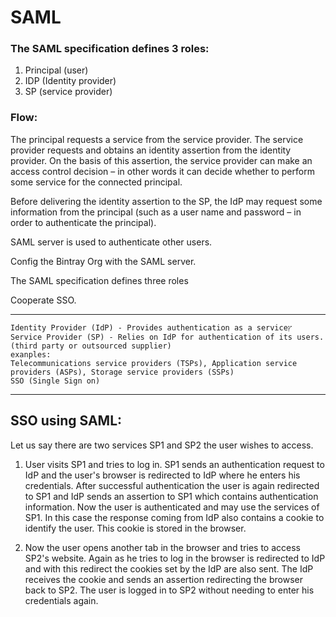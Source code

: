
# SAML

### The SAML specification defines 3 roles:
 1. Principal (user)
 2. IDP (Identity provider)
 3. SP (service provider)

 ### Flow:
 
 The principal requests a service from the service provider.
 The service provider requests and obtains an identity assertion from the identity provider.
 On the basis of this assertion, the service provider can make an access control decision – in other words it can decide whether to perform some service for the connected principal.

 Before delivering the identity assertion to the SP, the IdP may request some information from the principal (such as a user name and password – in order to authenticate the principal).




SAML server is used to authenticate other users.

Config the Bintray Org with the SAML server.

The SAML specification defines three roles

Cooperate SSO.

----

    Identity Provider (IdP) - Provides authentication as a serviceץ
    Service Provider (SP) - Relies on IdP for authentication of its users. (third party or outsourced supplier)
    exanples:
    Telecommunications service providers (TSPs), Application service providers (ASPs), Storage service providers (SSPs)
    SSO (Single Sign on) 
----


## SSO using SAML:

Let us say there are two services SP1 and SP2 the user wishes to access.

1. User visits SP1 and tries to log in. SP1 sends an authentication request to IdP and the user's browser is redirected to IdP where he enters his credentials. After successful authentication the user is again redirected to SP1 and IdP sends an assertion to SP1 which contains authentication information. Now the user is authenticated and may use the services of SP1. In this case the response coming from IdP also contains a cookie to identify the user. This cookie is stored in the browser.

2. Now the user opens another tab in the browser and tries to access SP2's website. Again as he tries to log in the browser is redirected to IdP and with this redirect the cookies set by the IdP are also sent. The IdP receives the cookie and sends an assertion redirecting the browser back to SP2. The user is logged in to SP2 without needing to enter his credentials again.
